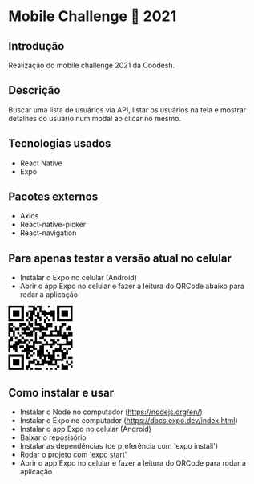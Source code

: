 # Mobile Challenge 🏅 2021

## Introdução

Realização do mobile challenge 2021 da Coodesh.

## Descrição

Buscar uma lista de usuários via API, listar os usuários na tela e mostrar detalhes do usuário num modal ao clicar no mesmo.

## Tecnologias usados

- React Native
- Expo

## Pacotes externos

- Axios
- React-native-picker
- React-navigation

## Para apenas testar a versão atual no celular

- Instalar o Expo no celular (Android)
- Abrir o app Expo no celular e fazer a leitura do QRCode abaixo para rodar a aplicação

![alt text](https://github.com/MarvinM7/mobilechallengecoodesh/blob/main/assets/qrcode.png?raw=true)

## Como instalar e usar

- Instalar o Node no computador (https://nodejs.org/en/)
- Instalar o Expo no computador (https://docs.expo.dev/index.html)
- Instalar o app Expo no celular (Android)
- Baixar o reposisório
- Instalar as dependências (de preferência com 'expo install')
- Rodar o projeto com 'expo start'
- Abrir o app Expo no celular e fazer a leitura do QRCode para rodar a aplicação
